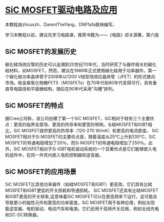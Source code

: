 # [SiC MOSFET驱动电路及应用](https://zhouxzh.github.io/driver/)

本教程由zhouxzh、DarentTheYang、DNFfafa联袂编写。

学习本教程以前，建议先学习电路课，推荐书籍为——《电路》邱关源著，第六版

## SiC MOSFET的发展历史

碳化硅场效应管的历史可以追溯到20世纪70年代，当时研究了与器件相关的碳化硅材料，如MOSFET。然而，建议在1989年正式使用碳化硅用于功率器件。第一个碳化硅功率晶体管于2008年以1200 V结型场效应晶体管（JFET）的形式推向市场。硅金属氧化物栅FETS（MOSFETs）在70年代和80年代变得可行，具有垂直导电路径和平面栅结构，随后在90年代采用“沟槽”排列。






## SiC MOSFET的特点

据Cree公司称，该公司创建了第一个SiC MOSFET，SiC相对于硅有三个主要优点：更高的临界击穿场、更高的热导率和更宽的带隙。与硅MOSFET和IGBT相比，SiC MOSFET提供更高的热导率（120-270 W/mK）和更高的电流密度。 SiC MOSFET相对于Si MOSFET的主要优点是，随着温度从25°C上升到135°C，SiC MOSFET的导通电阻增加了20％，而Si MOSFET的导通电阻增加了250％。此外，SiC MOSFET相对于Si IGBT电机驱动系统的一个显著优点是它们能够嵌入电机组件中，在同一外壳内嵌入电机控制器和逆变器。


## SiC MOSFET的应用场景

SiC MOSFET比其他功率器件（如硅MOSFET和IGBT）更高效。它们具有比硅MOSFET和IGBT更低的开关损耗和导通损耗。 SiC MOSFET还具有比硅MOSFET和IGBT更高的开关频率,这意味着SiC MOSFET可以在更高频率下运行，这可能会导致更小的磁性元件和更高的功率密度。SiC MOSFET用于各种应用，例如太阳能逆变器、电机驱动、电动汽车和电源。它们还用于高频开关应用，例如无线充电和DC-DC转换器。